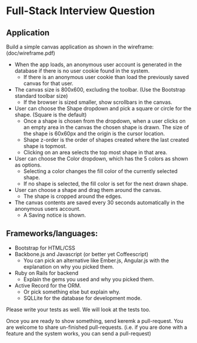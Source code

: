 Full-Stack Interview Question
=============================

Application
-----------
Build a simple canvas application as shown in the wireframe: (doc/wireframe.pdf)

* When the app loads, an anonymous user account is generated in the database if there is no user cookie found in the system.
	* If there is an anonymous user cookie than load the previously saved canvas for that user.
* The canvas size is 800x600, excluding the toolbar. (Use the Bootstrap standard toolbar size)
	* If the browser is sized smaller, show scrollbars in the canvas.
* User can choose the Shape dropdown and pick a square or circle for the shape. (Square is the default)
	* Once a shape is chosen from the dropdown, when a user clicks on an empty area in the canvas the chosen shape is drawn. The size of the shape is 60x60px and the origin is the cursor location.
	* Shape z-order is the order of shapes created where the last created shape is topmost.
	* Clicking on an area selects the top most shape in that area.
* User can choose the Color dropdown, which has the 5 colors as shown as options.
	* Selecting a color changes the fill color of the currently selected shape.
	* If no shape is selected, the fill color is set for the next drawn shape.
* User can choose a shape and drag them around the canvas.
	* The shape is cropped around the edges.
* The canvas contents are saved every 30 seconds automatically in the anonymous users account.
	* A Saving notice is shown.

Frameworks/languages:
---------------------

* Bootstrap for HTML/CSS
* Backbone.js and Javascript (or better yet Coffeescript)
	* You can pick an alternative like Ember.js, Angular.js with the explanation on why you picked them.
* Ruby on Rails for backend
	* Explain the gems you used and why you picked them.
* Active Record for the ORM.
	* Or pick something else but explain why.
	* SQLLite for the database for development mode.

Please write your tests as well. We will look at the tests too.

Once you are ready to show something, send keremk a pull-request. You are welcome to share un-finished pull-requests. (i.e. if you are done with a feature and the system works, you can send a pull-request)
